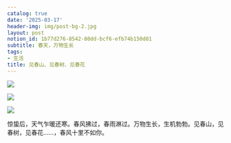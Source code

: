 ```yaml
---
catalog: true
date: '2025-03-17'
header-img: img/post-bg-2.jpg
layout: post
notion_id: 1b77d276-8542-80dd-bcf6-efb74b150d81
subtitle: 春天，万物生长
tags:
- 生活
title: 见春山、见春树、见春花
---
```


![](https://img.ajiao.eu.org/img/in-post/9c92db8f92e85a8faf0e53f30514bbf1.png)


![](https://img.ajiao.eu.org/img/in-post/c665c55850205d6128a59b97ac4d695d.png)


![](https://img.ajiao.eu.org/img/in-post/a32594e41fc3d439bb5b49e952f89a26.png)


惊蛰后，天气乍暖还寒。春风拂过，春雨淋过。万物生长，生机勃勃。见春山，见春树，见春花……，春风十里不如你。